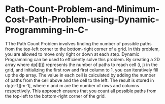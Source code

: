 # Path-Count-Problem-and-Minimum-Cost-Path-Problem-using-Dynamic-Programming-in-C-


TThe Path Count Problem involves finding the number of possible paths from the top-left corner to the bottom-right corner of a grid. In this problem, you are allowed to move only right or down at each step. Dynamic Programming can be used to efficiently solve this problem. By creating a 2D array where dp[i][j] represents the number of paths to reach cell (i, j) in the grid, and initializing the first row and first column to 1, you can iteratively fill up the dp array. The value in each cell is calculated by adding the number of paths from the cell above and the cell to the left. The result is stored in dp[n-1][m-1], where n and m are the number of rows and columns respectively. This approach ensures that you count all possible paths from the top-left to the bottom-right corner of the grid.
